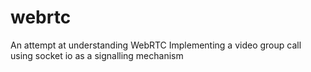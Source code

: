 # webrtc

An attempt at understanding WebRTC
Implementing a video group call using socket io as a signalling mechanism
